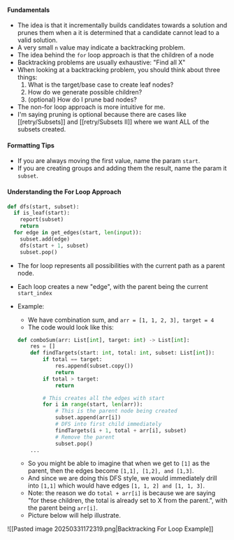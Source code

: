 #### Fundamentals
- The idea is that it incrementally builds candidates towards a solution and prunes them when a it is determined that a candidate cannot lead to a valid solution.
- A very small `n` value may indicate a backtracking problem.
- The idea behind the `for` loop approach is that the children of a node
- Backtracking problems are usually exhaustive: "Find all X"
- When looking at a backtracking problem, you should think about three things:
	1. What is the target/base case to create leaf nodes?
	2. How do we generate possible children?
	3. (optional) How do I prune bad nodes?
- The non-for loop approach is more intuitive for me.
- I'm saying pruning is optional because there are cases like [[retry/Subsets]] and [[retry/Subsets II]] where we want ALL of the subsets created.

#### Formatting Tips
- If you are always moving the first value, name the param `start`.
- If you are creating groups and adding them the result, name the param it `subset`.

#### Understanding the For Loop Approach
```python title:"Template for backtracking" 
def dfs(start, subset):
  if is_leaf(start):
    report(subset)
    return
  for edge in get_edges(start, len(input)):
    subset.add(edge)
    dfs(start + 1, subset)
    subset.pop()
```

- The for loop represents all possibilities with the current path as a parent node. 
- Each loop creates a new "edge", with the parent being the current `start_index` 
- Example:
	- We have combination sum, and `arr = [1, 1, 2, 3], target = 4`
	- The code would look like this:

	```python
	def comboSum(arr: List[int], target: int) -> List[int]:
		res = []
		def findTargets(start: int, total: int, subset: List[int]):
			if total == target:
				res.append(subset.copy())
				return
			if total > target:
				return
	
			# This creates all the edges with start
			for i in range(start, len(arr)):
				# This is the parent node being created
				subset.append(arr[i])
				# DFS into first child immediately
				findTargets(i + 1, total + arr[i], subset)
				# Remove the parent
				subset.pop()
		...
	```

	- So you might be able to imagine that when we get to `[1]` as the parent, then the edges become `[1,1], [1,2], and [1,3]`.
	- And since we are doing this DFS style, we would immediately drill into `[1,1]` which would have edges `[1, 1, 2] and [1, 1, 3]`.
	- Note: the reason we do `total + arr[i]` is because we are saying "for these children, the total is already set to X from the parent.", with the parent being `arr[i]`.
	- Picture below will help illustrate.

![[Pasted image 20250331172319.png|Backtracking For Loop Example]]
